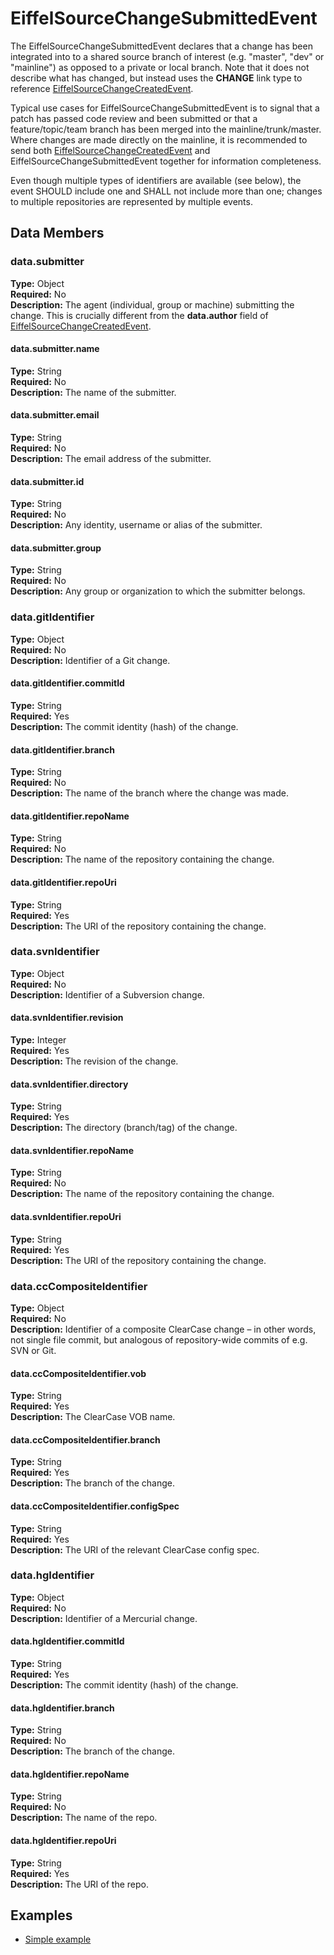 # EiffelSourceChangeSubmittedEvent
The EiffelSourceChangeSubmittedEvent declares that a change has been integrated into to a shared source branch of interest (e.g. "master", "dev" or "mainline") as opposed to a private or local branch. Note that it does not describe what has changed, but instead uses the __CHANGE__ link type to reference [EiffelSourceChangeCreatedEvent](./EiffelSourceChangeCreatedEvent.md).

Typical use cases for EiffelSourceChangeSubmittedEvent is to signal that a patch has passed code review and been submitted or that a feature/topic/team branch has been merged into the mainline/trunk/master. Where changes are made directly on the mainline, it is recommended to send both [EiffelSourceChangeCreatedEvent](./EiffelSourceChangeCreatedEvent.md) and EiffelSourceChangeSubmittedEvent together for information completeness.

Even though multiple types of identifiers are available (see below), the event SHOULD include one and SHALL not include more than one; changes to multiple repositories are represented by multiple events.

## Data Members
### data.submitter
__Type:__ Object  
__Required:__ No  
__Description:__ The agent (individual, group or machine) submitting the change. This is crucially different from the __data.author__ field of [EiffelSourceChangeCreatedEvent](./EiffelSourceChangeCreatedEvent.md).

#### data.submitter.name
__Type:__ String  
__Required:__ No  
__Description:__ The name of the submitter.

#### data.submitter.email
__Type:__ String  
__Required:__ No  
__Description:__ The email address of the submitter.

#### data.submitter.id
__Type:__ String  
__Required:__ No  
__Description:__ Any identity, username or alias of the submitter.

#### data.submitter.group
__Type:__ String  
__Required:__ No  
__Description:__ Any group or organization to which the submitter belongs.

### data.gitIdentifier
__Type:__ Object  
__Required:__ No  
__Description:__ Identifier of a Git change.

#### data.gitIdentifier.commitId
__Type:__ String  
__Required:__ Yes  
__Description:__ The commit identity (hash) of the change.

#### data.gitIdentifier.branch  
__Type:__ String  
__Required:__ No  
__Description:__ The name of the branch where the change was made.

#### data.gitIdentifier.repoName  
__Type:__ String  
__Required:__ No  
__Description:__ The name of the repository containing the change.

#### data.gitIdentifier.repoUri  
__Type:__ String  
__Required:__ Yes  
__Description:__ The URI of the repository containing the change.

### data.svnIdentifier
__Type:__ Object  
__Required:__ No  
__Description:__ Identifier of a Subversion change.

#### data.svnIdentifier.revision
__Type:__ Integer  
__Required:__ Yes  
__Description:__ The revision of the change.

#### data.svnIdentifier.directory  
__Type:__ String  
__Required:__ Yes  
__Description:__ The directory (branch/tag) of the change.

#### data.svnIdentifier.repoName  
__Type:__ String  
__Required:__ No  
__Description:__ The name of the repository containing the change.

#### data.svnIdentifier.repoUri  
__Type:__ String  
__Required:__ Yes  
__Description:__ The URI of the repository containing the change.

### data.ccCompositeIdentifier
__Type:__ Object  
__Required:__ No  
__Description:__ Identifier of a composite ClearCase change – in other words, not single file commit, but analogous of repository-wide commits of e.g. SVN or Git.

#### data.ccCompositeIdentifier.vob
__Type:__ String  
__Required:__ Yes  
__Description:__ The ClearCase VOB name.

#### data.ccCompositeIdentifier.branch
__Type:__ String  
__Required:__ Yes  
__Description:__ The branch of the change.

#### data.ccCompositeIdentifier.configSpec
__Type:__ String  
__Required:__ Yes  
__Description:__ The URI of the relevant ClearCase config spec.

### data.hgIdentifier
__Type:__ Object  
__Required:__ No  
__Description:__ Identifier of a Mercurial change.

#### data.hgIdentifier.commitId
__Type:__ String  
__Required:__ Yes  
__Description:__ The commit identity (hash) of the change.

#### data.hgIdentifier.branch
__Type:__ String  
__Required:__ No  
__Description:__ The branch of the change.

#### data.hgIdentifier.repoName
__Type:__ String  
__Required:__ No  
__Description:__ The name of the repo.

#### data.hgIdentifier.repoUri
__Type:__ String  
__Required:__ Yes  
__Description:__ The URI of the repo.

## Examples
* [Simple example](https://github.com/Ericsson/eiffel-examples/blob/master/events/EiffelSourceChangeSubmittedEvent/simple.json)